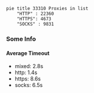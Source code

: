 
```mermaid
pie title 33310 Proxies in list
    "HTTP" : 22360
    "HTTPS": 4673
    "SOCKS" : 9831
```

### Some Info
#### Average Timeout

- mixed: 2.8s
- http: 1.4s
- https: 8.6s
- socks: 6.5s